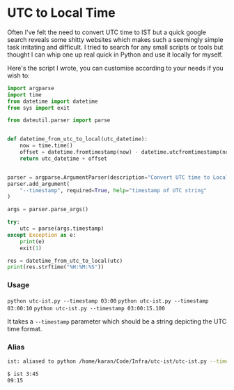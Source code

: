 # UTC to Local Time

Often I've felt the need to convert UTC time to IST but a quick google search reveals some shitty websites which makes such a seemingly simple task irritating and difficult. I tried to search for any small scripts or tools but thought I can whip one up real quick in Python and use it locally for myself. 

Here's the script I wrote, you can customise according to your needs if you wish to:

```python
import argparse
import time
from datetime import datetime
from sys import exit

from dateutil.parser import parse


def datetime_from_utc_to_local(utc_datetime):
    now = time.time()
    offset = datetime.fromtimestamp(now) - datetime.utcfromtimestamp(now)
    return utc_datetime + offset


parser = argparse.ArgumentParser(description="Convert UTC time to Local time.")
parser.add_argument(
    "--timestamp", required=True, help="timestamp of UTC string"
)

args = parser.parse_args()

try:
    utc = parse(args.timestamp)
except Exception as e:
    print(e)
    exit(1)

res = datetime_from_utc_to_local(utc)
print(res.strftime("%H:%M:%S"))
```

### Usage

`python utc-ist.py --timestamp 03:00`
`python utc-ist.py --timestamp 03:00:10`
`python utc-ist.py --timestamp 03:00:15.100`

It takes a `--timestamp` parameter which should be a string depicting the UTC time format.

### Alias

```bash
ist: aliased to python /home/karan/Code/Infra/utc-ist/utc-ist.py --timestamp

$ ist 3:45
09:15
```
